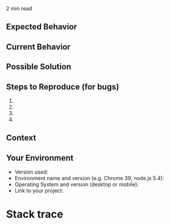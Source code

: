 <p id="reading-time-action-id" align="left">2 min read</p>

<!--- Provide a general summary of the issue in the Title above -->

## Expected Behavior
<!--- If you're describing a bug, tell us what should happen -->
<!--- If you're suggesting a change/improvement, tell us how it should work -->

## Current Behavior
<!--- If describing a bug, tell us what happens instead of the expected behavior -->
<!--- If suggesting a change/improvement, explain the difference from current behavior -->

## Possible Solution
<!--- Not obligatory, but suggest a fix/reason for the bug, -->
<!--- or ideas how to implement the addition or change -->

## Steps to Reproduce (for bugs)
<!--- Provide a link to a live example, or an unambiguous set of steps to -->
<!--- reproduce this bug. Include code to reproduce, if relevant -->
1.
2.
3.
4.

## Context
<!--- How has this issue affected you? What are you trying to accomplish? -->
<!--- Providing context helps us come up with a solution that is most useful in the real world -->

## Your Environment
<!--- Include as many relevant details about the environment you experienced the bug in -->
* Version used:
* Environment name and version (e.g. Chrome 39, node.js 5.4):
* Operating System and version (desktop or mobile):
* Link to your project:

# Stack trace
<!--- Include stack trace -->